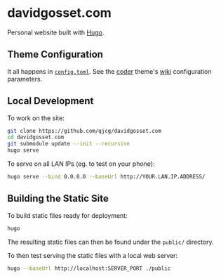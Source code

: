 # davidgosset.com

Personal website built with [Hugo](https://gohugo.io).


## Theme Configuration

It all happens in [`config.toml`](config.toml). See the [coder] theme's [wiki] configuration parameters.

[coder]: https://themes.gohugo.io/hugo-coder/
[wiki]: https://github.com/luizdepra/hugo-coder/wiki/Configurations


## Local Development

To work on the site:

```sh
git clone https://github.com/qjcg/davidgosset.com
cd davidgosset.com
git submodule update --init --recursive
hugo serve
```

To serve on all LAN IPs (eg. to test on your phone):

```sh
hugo serve --bind 0.0.0.0 --baseUrl http://YOUR.LAN.IP.ADDRESS/
```


## Building the Static Site

To build static files ready for deployment:

```sh
hugo
```

The resulting static files can then be found under the `public/` directory.

To then test serving the static files with a local web server:

```sh
hugo --baseUrl http://localhost:SERVER_PORT ./public
```
